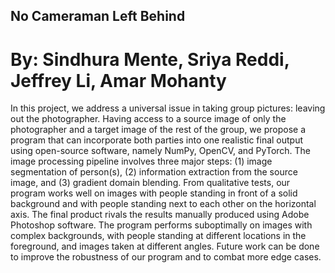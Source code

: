 ## No Cameraman Left Behind
# By: Sindhura Mente, Sriya Reddi, Jeffrey Li, Amar Mohanty
In this project, we address a universal issue in taking group pictures: leaving out the photographer. Having access to a source image of only the photographer and a target image of the rest of the group, we propose a program that can incorporate both parties into one realistic final output using open-source software, namely NumPy, OpenCV, and PyTorch. The image processing pipeline involves three major steps: (1) image segmentation of person(s), (2) information extraction from the source image, and (3) gradient domain blending. From qualitative tests, our program works well on images with people standing in front of a solid background and with people standing next to each other on the horizontal axis. The final product rivals the results manually produced using Adobe Photoshop software. The program performs suboptimally on images with complex backgrounds, with people standing at different locations in the foreground, and images taken at different angles. Future work can be done to improve the robustness of our program and to combat more edge cases.
